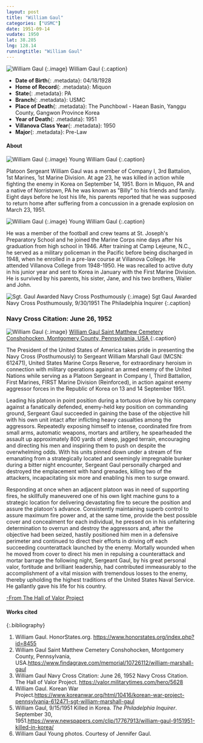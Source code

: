 ```yaml
---
layout: post
title: "William Gaul"
categories: ["USMC"]
date: 1951-09-14
vudate: 1950
lat: 38.285
lng: 128.14
runningtitle: "William Gaul"
---
```


![William Gaul](images/WilliamGaul.jpg)
   {:.image}
William Gaul
  {:.caption}

* **Date of Birth**{: .metadata}: 04/18/1928
* **Home of Record**{: .metadata}: Miquon
* **State**{: .metadata}: PA
* **Branch**{: .metadata}: USMC
* **Place of Death**{: .metadata}:  The Punchbowl - Haean Basin, Yanggu County, Gangwon Province Korea
* **Year of Death**{: .metadata}: 1951
* **Villanova Class Year**{: .metadata}: 1950
* **Major**{: .metadata}: Pre-Law


#### About

![William Gaul](images/YoungWilliamGaul2-crop2.jpg)
   {:.image}
Young William Gaul
  {:.caption}

Platoon Sergeant William Gaul was a member of Company I, 3rd Battalion, 1st Marines, 1st Marine Division. At age 23, he was killed in action while fighting the enemy in Korea on September 14, 1951. Born in Miquon, PA and a native of Norristown, PA he was known as "Billy" to his friends and family. Eight days before he lost his life, his parents reported that he was supposed to return home after suffering from a concussion in a grenade explosion on March 23, 1951.

![William Gaul](images/YoungWilliamGaul.jpg)
   {:.image}
Young William Gaul
  {:.caption}

He was a member of the football and crew teams at St. Joseph's Preparatory School and he joined the Marine Corps nine days after his graduation from high school in 1946. After training at Camp Lejeune, N.C., he served as a military policeman in the Pacific before being discharged in 1948, when he enrolled in a pre-law course at Villanova College. He attended Villanova College from 1948-1950. He was recalled to active duty in his junior year and sent to Korea in January with the First Marine Division. He is survived by his parents, his sister, Jane, and his two brothers, Walier and John.

![Sgt. Gaul Awarded Navy Cross Posthumously](images/WilliamGaulClipping.jpg)
   {:.image}
Sgt Gaul Awarded Navy Cross Posthumously, 9/30/1951 The Philadelphia Inquirer
  {:.caption}

### Navy Cross Citation: June 26, 1952

![William Gaul](images/WilliamGaulGrave.jpg)
   {:.image}
[William Gaul Saint Matthew Cemetery Conshohocken, Montgomery County, Pennsylvania, USA ](https://www.findagrave.com/memorial/10726112/william-marshall-gaul)
  {:.caption}

The President of the United States of America takes pride in presenting the Navy Cross (Posthumously) to Sergeant William Marshall Gaul (MCSN: 612471), United States Marine Corps Reserve, for extraordinary heroism in connection with military operations against an armed enemy of the United Nations while serving as a Platoon Sergeant in Company I, Third Battalion, First Marines, FIRST Marine Division (Reinforced), in action against enemy aggressor forces in the Republic of Korea on 13 and 14 September 1951.

Leading his platoon in point position during a tortuous drive by his company against a fanatically defended, enemy-held key position on commanding ground, Sergeant Gaul succeeded in gaining the base of the objective hill with his own unit intact after inflicting heavy casualties among the aggressors. Repeatedly exposing himself to intense, coordinated fire from small arms, automatic weapons, mortars and artillery, he spearheaded the assault up approximately 800 yards of steep, jagged terrain, encouraging and directing his men and inspiring them to push on despite the overwhelming odds. With his units pinned down under a stream of fire emanating from a strategically located and seemingly impregnable bunker during a bitter night encounter, Sergeant Gaul personally charged and destroyed the emplacement with hand grenades, killing two of the attackers, incapacitating six more and enabling his men to surge onward.

Responding at once when an adjacent platoon was in need of supporting fires, he skillfully maneuvered one of his own light machine guns to a strategic location for delivering devastating fire to secure the position and assure the platoon's advance. Consistently maintaining superb control to assure maximum fire power and, at the same time, provide the best possible cover and concealment for each individual, he pressed on in his unfaltering determination to overrun and destroy the aggressors and, after the objective had been seized, hastily positioned him men in a defensive perimeter and continued to direct their efforts in driving off each succeeding counterattack launched by the enemy. Mortally wounded when he moved from cover to direct his men in repulsing a counterattack and mortar barrage the following night, Sergeant Gaul, by his great personal valor, fortitude and brilliant leadership, had contributed immeasurably to the accomplishment of a vital mission with tremendous losses to the enemy, thereby upholding the highest traditions of the United States Naval Service. He gallantly gave his life for his country.

[-From The Hall of Valor Project](https://valor.militarytimes.com/hero/5628)

#### Works cited

{:.bibliography}
1. William Gaul. HonorStates.org. <https://www.honorstates.org/index.php?id=8455>
2. William Gaul Saint Matthew Cemetery Conshohocken, Montgomery County, Pennsylvania, USA.<https://www.findagrave.com/memorial/10726112/william-marshall-gaul>
3. William Gaul Navy Cross Citation: June 26, 1952 Navy Cross Citation. The Hall of Valor Project. <https://valor.militarytimes.com/hero/5628>
4. William Gaul. Korean War Project.<https://www.koreanwar.org/html/10416/korean-war-project-pennsylvania-612471-sgt-william-marshall-gaul>
5. William Gaul, 9/15/1951 Killed in Korea. _The Philadelphia Inquirer_. September 30, 1951.<https://www.newspapers.com/clip/17767913/william-gaul-9151951-killed-in-korea/>
6. William Gaul Young photos. Courtesy of Jennifer Gaul.
